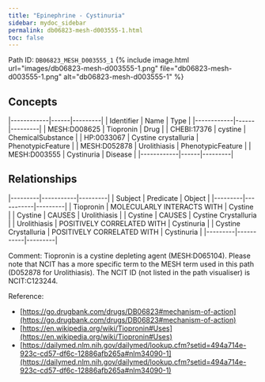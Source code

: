 ```yaml
---
title: "Epinephrine - Cystinuria"
sidebar: mydoc_sidebar
permalink: db06823-mesh-d003555-1.html
toc: false 
---
```



Path ID: `DB06823_MESH_D003555_1`
{% include image.html url="images/db06823-mesh-d003555-1.png" file="db06823-mesh-d003555-1.png" alt="db06823-mesh-d003555-1" %}

## Concepts

|------------|------|---------|
| Identifier | Name | Type    |
|------------|------|---------|
| MESH:D008625 | Tiopronin | Drug |
| CHEBI:17376 | cystine | ChemicalSubstance |
| HP:0033067 | Cystine crystalluria | PhenotypicFeature |
| MESH:D052878 | Urolithiasis | PhenotypicFeature |
| MESH:D003555 | Cystinuria | Disease |
|------------|------|---------|

## Relationships

|---------|-----------|---------|
| Subject | Predicate | Object  |
|---------|-----------|---------|
| Tiopronin | MOLECULARLY INTERACTS WITH | Cystine |
| Cystine | CAUSES | Urolithiasis |
| Cystine | CAUSES | Cystine Crystalluria |
| Urolithiasis | POSITIVELY CORRELATED WITH | Cystinuria |
| Cystine Crystalluria | POSITIVELY CORRELATED WITH | Cystinuria |
|---------|-----------|---------|

Comment: Tiopronin is a cystine depleting agent (MESH:D065104). Please note that NCIT has a more specific term to the MESH term used in this path (D052878 for Urolithiasis). The NCIT ID (not listed in the path visualiser) is NCIT:C123244.

Reference: 
  - [https://go.drugbank.com/drugs/DB06823#mechanism-of-action](https://go.drugbank.com/drugs/DB06823#mechanism-of-action)
  - [https://en.wikipedia.org/wiki/Tiopronin#Uses](https://en.wikipedia.org/wiki/Tiopronin#Uses)
  - [https://dailymed.nlm.nih.gov/dailymed/lookup.cfm?setid=494a714e-923c-cd57-df6c-12886afb265a#nlm34090-1](https://dailymed.nlm.nih.gov/dailymed/lookup.cfm?setid=494a714e-923c-cd57-df6c-12886afb265a#nlm34090-1)
